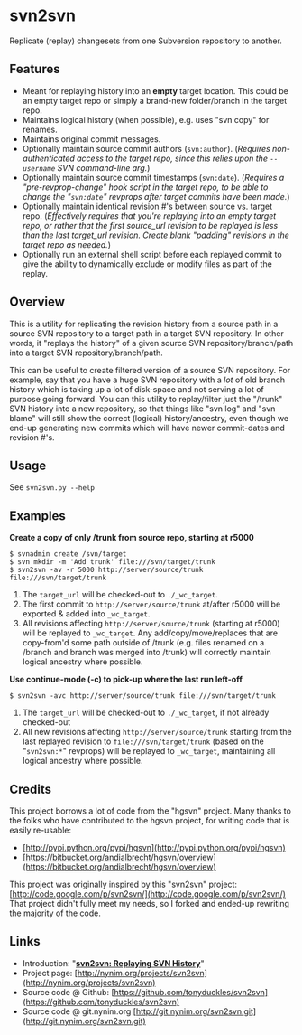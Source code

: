 svn2svn
=======
Replicate (replay) changesets from one Subversion repository to another.

Features
--------
- Meant for replaying history into an **empty** target location. This could be
  an empty target repo or simply a brand-new folder/branch in the target repo.
- Maintains logical history (when possible), e.g. uses "svn copy" for renames.
- Maintains original commit messages.
- Optionally maintain source commit authors (`svn:author`). (*Requires non-authenticated
  access to the target repo, since this relies upon the `--username` SVN
  command-line arg.*)
- Optionally maintain source commit timestamps (`svn:date`). (*Requires a
  "pre-revprop-change" hook script in the target repo, to be able to change
  the "`svn:date`" revprops after target commits have been made.*)
- Optionally maintain identical revision #'s between source vs. target repo.
  (*Effectively requires that you're replaying into an empty target repo,
  or rather that the first source_url revision to be replayed is less than
  the last target_url revision. Create blank "padding" revisions in the target
  repo as needed.*)
- Optionally run an external shell script before each replayed commit
  to give the ability to dynamically exclude or modify files as part
  of the replay.

Overview
--------
This is a utility for replicating the revision history from a source path in
a source SVN repository to a target path in a target SVN repository. In other
words, it "replays the history" of a given source SVN repository/branch/path
into a target SVN repository/branch/path.

This can be useful to create filtered version of a source SVN repository. For
example, say that you have a huge SVN repository with a _lot_ of old branch
history which is taking up a lot of disk-space and not serving a lot of purpose
going forward.  You can this utility to replay/filter just the "/trunk" SVN
history into a new repository, so that things like "svn log" and "svn blame"
will still show the correct (logical) history/ancestry, even though we end-up
generating new commits which will have newer commit-dates and revision #'s.

Usage
-----
See `svn2svn.py --help`

Examples
--------
**Create a copy of only /trunk from source repo, starting at r5000**

    $ svnadmin create /svn/target
    $ svn mkdir -m 'Add trunk' file:///svn/target/trunk
    $ svn2svn -av -r 5000 http://server/source/trunk file:///svn/target/trunk

1. The `target_url` will be checked-out to `./_wc_target`.
2. The first commit to `http://server/source/trunk` at/after r5000 will be
   exported & added into `_wc_target`.
3. All revisions affecting `http://server/source/trunk` (starting at r5000)
   will be replayed to `_wc_target`. Any add/copy/move/replaces that are
   copy-from'd some path outside of /trunk (e.g. files renamed on a
   /branch and branch was merged into /trunk) will correctly maintain
   logical ancestry where possible.

**Use continue-mode (-c) to pick-up where the last run left-off**

    $ svn2svn -avc http://server/source/trunk file:///svn/target/trunk

1. The `target_url` will be checked-out to `./_wc_target`, if not already
   checked-out
2. All new revisions affecting `http://server/source/trunk` starting from
   the last replayed revision to `file:///svn/target/trunk` (based on the
   "`svn2svn:*`" revprops) will be replayed to `_wc_target`, maintaining all
   logical ancestry where possible.

Credits
-------
This project borrows a lot of code from the "hgsvn" project.  Many thanks to
the folks who have contributed to the hgsvn project, for writing code that is
easily re-usable:

* [http://pypi.python.org/pypi/hgsvn](http://pypi.python.org/pypi/hgsvn)
* [https://bitbucket.org/andialbrecht/hgsvn/overview](https://bitbucket.org/andialbrecht/hgsvn/overview)

This project was originally inspired by this "svn2svn" project:  
[http://code.google.com/p/svn2svn/](http://code.google.com/p/svn2svn/)  
That project didn't fully meet my needs, so I forked and ended-up rewriting
the majority of the code.

Links
-----
* Introduction: "**[svn2svn: Replaying SVN History](http://nynim.org/blog/2012/02/01/svn2svn-replaying-svn-history/)**"
* Project page: [http://nynim.org/projects/svn2svn](http://nynim.org/projects/svn2svn)
* Source code @ Github: [https://github.com/tonyduckles/svn2svn](https://github.com/tonyduckles/svn2svn)
* Source code @ git.nynim.org [http://git.nynim.org/svn2svn.git](http://git.nynim.org/svn2svn.git)

